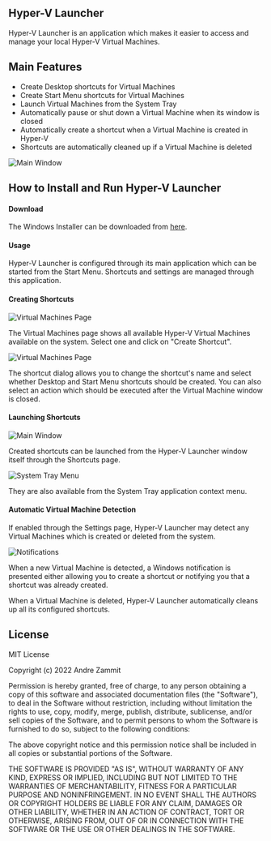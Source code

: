 Hyper-V Launcher
----------------

Hyper-V Launcher is an application which makes it easier to access and manage your local Hyper-V Virtual Machines. 

Main Features
-------------

* Create Desktop shortcuts for Virtual Machines
* Create Start Menu shortcuts for Virtual Machines
* Launch Virtual Machines from the System Tray
* Automatically pause or shut down a Virtual Machine when its window is closed
* Automatically create a shortcut when a Virtual Machine is created in Hyper-V
* Shortcuts are automatically cleaned up if a Virtual Machine is deleted

![Main Window](./Images/MainWindow.png?raw=true)

How to Install and Run Hyper-V Launcher
---------------------------------------
#### Download

The Windows Installer can be downloaded from [here](https://github.com/andrezammit/hypervlauncher/releases).

#### Usage 

Hyper-V Launcher is configured through its main application which can be started from the Start Menu. Shortcuts and settings are managed through this application.

#### Creating Shortcuts

![Virtual Machines Page](./Images/VirtualMachines.png?raw=true)

The Virtual Machines page shows all available Hyper-V Virtual Machines available on the system. Select one and click on "Create Shortcut".

![Virtual Machines Page](./Images/CreateShortcut.png?raw=true)

The shortcut dialog allows you to change the shortcut's name and select whether Desktop and Start Menu shortcuts should be created.
You can also select an action which should be executed after the Virtual Machine window is closed.

#### Launching Shortcuts

![Main Window](./Images/MainWindow.png?raw=true)

Created shortcuts can be launched from the Hyper-V Launcher window itself through the Shortcuts page. 

![System Tray Menu](./Images/TrayApp.png?raw=true)

They are also available from the System Tray application context menu.

#### Automatic Virtual Machine Detection

If enabled through the Settings page, Hyper-V Launcher may detect any Virtual Machines which is created or deleted from the system.

![Notifications](./Images/Notifications.png?raw=true)

When a new Virtual Machine is detected, a Windows notification is presented either allowing you to create a shortcut or notifying you that a shortcut was already created.

When a Virtual Machine is deleted, Hyper-V Launcher automatically cleans up all its configured shortcuts.

License
-------

MIT License

Copyright (c) 2022 Andre Zammit

Permission is hereby granted, free of charge, to any person obtaining a copy
of this software and associated documentation files (the "Software"), to deal
in the Software without restriction, including without limitation the rights
to use, copy, modify, merge, publish, distribute, sublicense, and/or sell
copies of the Software, and to permit persons to whom the Software is
furnished to do so, subject to the following conditions:

The above copyright notice and this permission notice shall be included in all
copies or substantial portions of the Software.

THE SOFTWARE IS PROVIDED "AS IS", WITHOUT WARRANTY OF ANY KIND, EXPRESS OR
IMPLIED, INCLUDING BUT NOT LIMITED TO THE WARRANTIES OF MERCHANTABILITY,
FITNESS FOR A PARTICULAR PURPOSE AND NONINFRINGEMENT. IN NO EVENT SHALL THE
AUTHORS OR COPYRIGHT HOLDERS BE LIABLE FOR ANY CLAIM, DAMAGES OR OTHER
LIABILITY, WHETHER IN AN ACTION OF CONTRACT, TORT OR OTHERWISE, ARISING FROM,
OUT OF OR IN CONNECTION WITH THE SOFTWARE OR THE USE OR OTHER DEALINGS IN THE
SOFTWARE.
